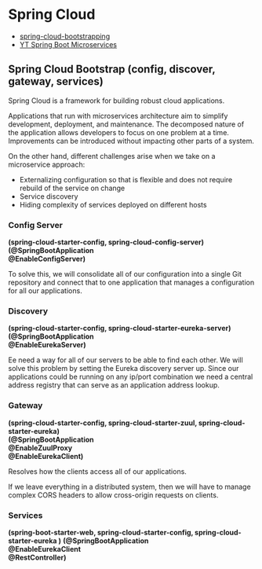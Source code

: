 # Spring Cloud

- [spring-cloud-bootstrapping](https://www.baeldung.com/spring-cloud-bootstrapping)
- [YT Spring Boot Microservices](https://www.youtube.com/playlist?list=PLqq-6Pq4lTTZSKAFG6aCDVDP86Qx4lNas)

## Spring Cloud Bootstrap (config, discover, gateway, services)

Spring Cloud is a framework for building robust cloud applications. 

Applications that run with microservices architecture aim to simplify development, deployment, 
and maintenance. The decomposed nature of the application allows developers to focus on one 
problem at a time. Improvements can be introduced without impacting other parts of a system.

On the other hand, different challenges arise when we take on a microservice approach:

- Externalizing configuration so that is flexible and does not require rebuild of the service on change
- Service discovery
- Hiding complexity of services deployed on different hosts

### Config Server 
__(spring-cloud-starter-config, spring-cloud-config-server)__  
__(@SpringBootApplication  
@EnableConfigServer)__

To solve this, we will consolidate all of our configuration into a single Git repository and connect that
to one application that manages a configuration for all our applications. 

### Discovery 
__(spring-cloud-starter-config, spring-cloud-starter-eureka-server)__   
__(@SpringBootApplication  
@EnableEurekaServer)__

Ee need a way for all of our servers to be able to find each other. We will solve this problem 
by setting the Eureka discovery server up. Since our applications could be running on any ip/port 
combination we need a central address registry that can serve as an application address lookup.

### Gateway 
__(spring-cloud-starter-config, spring-cloud-starter-zuul, spring-cloud-starter-eureka)__   
__(@SpringBootApplication  
@EnableZuulProxy  
@EnableEurekaClient)__

Resolves how the clients access all of our applications.

If we leave everything in a distributed system, then we will have to manage complex CORS headers to
allow cross-origin requests on clients.


### Services
__(spring-boot-starter-web, spring-cloud-starter-config, spring-cloud-starter-eureka )__
__(@SpringBootApplication  
   @EnableEurekaClient  
   @RestController)__

